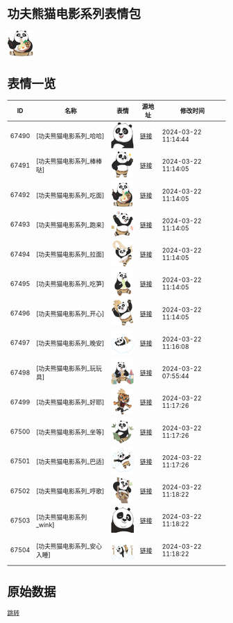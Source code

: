 # 功夫熊猫电影系列表情包

<img src="./cover.png" height="60" alt="cover" />

# 表情一览

|ID|名称|表情|源地址|修改时间|
|----|----|----|----|----|
|67490|[功夫熊猫电影系列_哈哈]|<img src="./pic/067490_%5B功夫熊猫电影系列_哈哈%5D.png" height="60" alt="哈哈"/>|[链接](https://i0.hdslb.com/bfs/emote/d0316b6584c93d98b9de308a1fa932ae6e277c58.png)|2024-03-22 11:14:44|
|67491|[功夫熊猫电影系列_棒棒哒]|<img src="./pic/067491_%5B功夫熊猫电影系列_棒棒哒%5D.png" height="60" alt="棒棒哒"/>|[链接](https://i0.hdslb.com/bfs/emote/2d600a8ca21a57a6e6f3a60d63ba539aef1028c0.png)|2024-03-22 11:14:05|
|67492|[功夫熊猫电影系列_吃面]|<img src="./pic/067492_%5B功夫熊猫电影系列_吃面%5D.png" height="60" alt="吃面"/>|[链接](https://i0.hdslb.com/bfs/emote/f9f885c816130438c0243e7b3eb87897085b8516.png)|2024-03-22 11:14:05|
|67493|[功夫熊猫电影系列_跑来]|<img src="./pic/067493_%5B功夫熊猫电影系列_跑来%5D.png" height="60" alt="跑来"/>|[链接](https://i0.hdslb.com/bfs/emote/79477f8db57aaf17060fd9256a4d305c56e7aaf3.png)|2024-03-22 11:14:05|
|67494|[功夫熊猫电影系列_拉面]|<img src="./pic/067494_%5B功夫熊猫电影系列_拉面%5D.png" height="60" alt="拉面"/>|[链接](https://i0.hdslb.com/bfs/emote/9f8ab5e42c551515fb2bbffa7df7ea6b21331fb7.png)|2024-03-22 11:14:05|
|67495|[功夫熊猫电影系列_吃笋]|<img src="./pic/067495_%5B功夫熊猫电影系列_吃笋%5D.png" height="60" alt="吃笋"/>|[链接](https://i0.hdslb.com/bfs/emote/056aaf418a97d5eb089b0ed3434e3ae1a7f70686.png)|2024-03-22 11:14:05|
|67496|[功夫熊猫电影系列_开心]|<img src="./pic/067496_%5B功夫熊猫电影系列_开心%5D.png" height="60" alt="开心"/>|[链接](https://i0.hdslb.com/bfs/emote/ecd9408fdb608204a5dc3269e127232867a962ca.png)|2024-03-22 11:14:05|
|67497|[功夫熊猫电影系列_晚安]|<img src="./pic/067497_%5B功夫熊猫电影系列_晚安%5D.png" height="60" alt="晚安"/>|[链接](https://i0.hdslb.com/bfs/emote/8e0c1533839a0e3e11fd988c23daa9d68e4bddb4.png)|2024-03-22 11:16:08|
|67498|[功夫熊猫电影系列_玩玩具]|<img src="./pic/067498_%5B功夫熊猫电影系列_玩玩具%5D.png" height="60" alt="玩玩具"/>|[链接](https://i0.hdslb.com/bfs/emote/d642a55f1e0d9d231cfd58c4b06bf414261db49a.png)|2024-03-22 07:55:44|
|67499|[功夫熊猫电影系列_好耶]|<img src="./pic/067499_%5B功夫熊猫电影系列_好耶%5D.png" height="60" alt="好耶"/>|[链接](https://i0.hdslb.com/bfs/emote/372a686622733a11755103b73bcf14de0d2d5adc.png)|2024-03-22 11:17:26|
|67500|[功夫熊猫电影系列_坐等]|<img src="./pic/067500_%5B功夫熊猫电影系列_坐等%5D.png" height="60" alt="坐等"/>|[链接](https://i0.hdslb.com/bfs/emote/1eb52f0aec6b669ce6ecc3fcb3f2f55b4c53d57a.png)|2024-03-22 11:17:26|
|67501|[功夫熊猫电影系列_巴适]|<img src="./pic/067501_%5B功夫熊猫电影系列_巴适%5D.png" height="60" alt="巴适"/>|[链接](https://i0.hdslb.com/bfs/emote/03cb0e3e6983ef98ee2eb97f8d759d2a0d2be46e.png)|2024-03-22 11:17:26|
|67502|[功夫熊猫电影系列_哼歌]|<img src="./pic/067502_%5B功夫熊猫电影系列_哼歌%5D.png" height="60" alt="哼歌"/>|[链接](https://i0.hdslb.com/bfs/emote/ba99b0f8d9b4458b57f105121757d0d04f011981.png)|2024-03-22 11:18:22|
|67503|[功夫熊猫电影系列_wink]|<img src="./pic/067503_%5B功夫熊猫电影系列_wink%5D.png" height="60" alt="wink"/>|[链接](https://i0.hdslb.com/bfs/emote/b34536b073ac1fe9b1b8a80f1d79d6cf1159d2a1.png)|2024-03-22 11:18:22|
|67504|[功夫熊猫电影系列_安心入睡]|<img src="./pic/067504_%5B功夫熊猫电影系列_安心入睡%5D.png" height="60" alt="安心入睡"/>|[链接](https://i0.hdslb.com/bfs/emote/95674cbb5db20d2bfae9f076dc7150f0a5f025af.png)|2024-03-22 11:18:22|

# 原始数据

[跳转](./raw.json)

